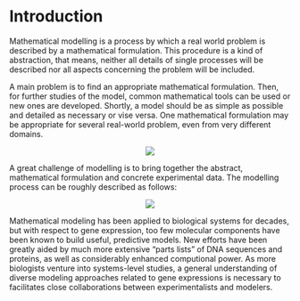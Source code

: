 # Introduction

Mathematical modelling is a process by which a real world problem is described by a mathematical formulation. This procedure is a kind of abstraction, that means, neither all details of single processes will be described nor all aspects concerning the problem will be included.

A main problem is to find an appropriate mathematical formulation. Then, for further studies of the model, common mathematical tools can be used or new ones are developed. Shortly, a model should be as simple as possible and detailed as necessary or vise versa. One mathematical formulation may be appropriate for several real-world problem, even from very different domains. 

<p align="center">
  <img src="../main/Latex/workflow_1.jpg" />
</p>

A great challenge of modelling is to bring together the abstract, mathematical formulation and concrete experimental data. The modelling process can be roughly described as follows:

<p align="center">
  <img src="../main/Latex/workflow_2.jpg" />
</p>

Mathematical modeling has been applied to biological systems for decades, but with respect to gene  expression, too few molecular components have been known to build useful, predictive models. New efforts have been greatly aided by much more extensive “parts lists” of DNA  sequences and proteins, as well as considerably enhanced computional power. As more biologists venture into systems-level studies, a general understanding of diverse modeling approaches related to gene expressions is necessary to facilitates close collaborations between experimentalists and modelers. 
